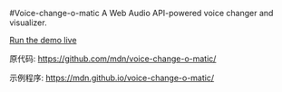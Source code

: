#Voice-change-o-matic
A Web Audio API-powered voice changer and visualizer.

[Run the demo live](https://mdn.github.io/voice-change-o-matic/)

原代码:   https://github.com/mdn/voice-change-o-matic/

示例程序: https://mdn.github.io/voice-change-o-matic/
